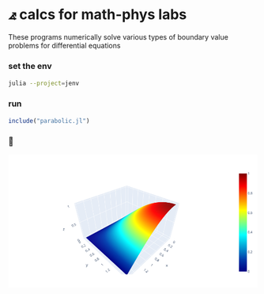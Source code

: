 # ⦨ calcs for math-phys labs
These programs numerically solve various types
of boundary value problems for differential equations 

### set the env
```bash
julia --project=jenv
```

### run
```julia
include("parabolic.jl")
```

###  
![](https://raw.githubusercontent.com/shlapique/math-phys/master/img/newplot.png)
